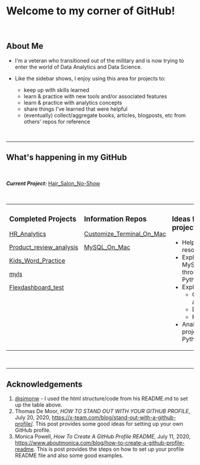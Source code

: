 
# Welcome to my corner of GitHub!

<br>

## About Me

* I'm a veteran who transitioned out of the military and is now trying to enter the world of Data Analytics and Data Science.  

* Like the sidebar shows, I enjoy using this area for projects to:
    + keep up with skills learned
    + learn & practice with new tools and/or associated features
    + learn & practice with analytics concepts
    + share things I've learned that were helpful
    + (eventually) collect/aggregate books, articles, blogposts, etc from others' repos for reference

<br>

***

## What's happening in my GitHub

<br>

***Current Project:*** [Hair_Salon_No-Show](https://github.com/gconway012/Hair_Salon_No-Show)

<br>

<table><tr><td valign="top" width="34%">

### Completed Projects
<!-- completed_projects starts-->
[HR_Analytics](https://github.com/gconway012/HR_Analytics)

[Product_review_analysis](https://github.com/gconway012/Product_review_analysis)

[Kids_Word_Practice](https://github.com/gconway012/Kids_Word_Practice)

[myls](https://github.com/gconway012/myls)

[Flexdashboard_test](https://github.com/gconway012/Flexdashboard_test)
<!-- completed_projects ends -->
</td><td valign="top" width="34%">

### Information Repos
<!-- information_repos starts-->
[Customize_Terminal_On_Mac](https://github.com/gconway012/Customize_Terminal_On_Mac)

[MySQL_On_Mac](https://github.com/gconway012/MySQL_On_Mac)
<!-- information_repos ends-->
</td><td valign="top" width="34%">

### Ideas for future projects
<!-- future_projects starts -->
* Helpful resources/sites
* Explore using MySQL through Python
* Explore/study:
    + GitHub actions
    + Docker
    + Kubernetes
* Analytics project in Python
<!-- future_projects ends -->
</td></tr><table>

<br>

***

## Acknowledgements

1. [@simonw](https://github.com/simonw) - I used the html structure/code from his README.md to set up the table above.
2. Thomas De Moor, *HOW TO STAND OUT WITH YOUR GITHUB PROFILE*, July 20, 2020, https://x-team.com/blog/stand-out-with-a-github-profile/. This post provides some good ideas for setting up your own GitHub profile.
3. Monica Powell, *How To Create A GitHub Profile README*, July 11, 2020, https://www.aboutmonica.com/blog/how-to-create-a-github-profile-readme. This is post provides the steps on how to set up your profile README file and also some good examples.
